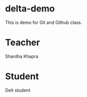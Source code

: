 # delta-demo
This is demo for Git and Github class.

# Teacher
Shardha Khapra

# Student 
Delt student